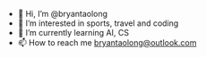 - 👋 Hi, I’m @bryantaolong
- 👀 I’m interested in sports, travel and coding
- 🌱 I’m currently learning AI, CS
- 📫 How to reach me bryantaolong@outlook.com

<!---
bryantaolong/bryantaolong is a ✨ special ✨ repository because its `README.md` (this file) appears on your GitHub profile.
You can click the Preview link to take a look at your changes.
--->
